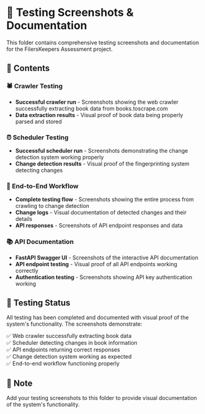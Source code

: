# 📸 Testing Screenshots & Documentation

This folder contains comprehensive testing screenshots and documentation for the FilersKeepers Assessment project.

## 📁 Contents

### 🕷️ Crawler Testing
- **Successful crawler run** - Screenshots showing the web crawler successfully extracting book data from books.toscrape.com
- **Data extraction results** - Visual proof of book data being properly parsed and stored

### ⏰ Scheduler Testing  
- **Successful scheduler run** - Screenshots demonstrating the change detection system working properly
- **Change detection results** - Visual proof of the fingerprinting system detecting changes

### 🔄 End-to-End Workflow
- **Complete testing flow** - Screenshots showing the entire process from crawling to change detection
- **Change logs** - Visual documentation of detected changes and their details
- **API responses** - Screenshots of API endpoint responses and data

### 📚 API Documentation
- **FastAPI Swagger UI** - Screenshots of the interactive API documentation
- **API endpoint testing** - Visual proof of all API endpoints working correctly
- **Authentication testing** - Screenshots showing API key authentication working

## 🎯 Testing Status
All testing has been completed and documented with visual proof of the system's functionality. The screenshots demonstrate:

✅ Web crawler successfully extracting book data  
✅ Scheduler detecting changes in book information  
✅ API endpoints returning correct responses  
✅ Change detection system working as expected  
✅ End-to-end workflow functioning properly  

## 📝 Note
Add your testing screenshots to this folder to provide visual documentation of the system's functionality.
